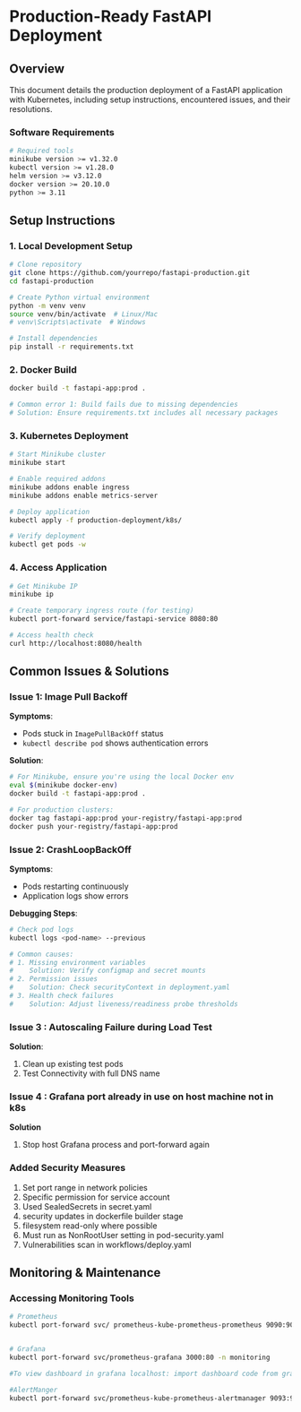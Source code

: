 # Production-Ready FastAPI Deployment

## Overview
This document details the production deployment of a FastAPI application with Kubernetes, including setup instructions, encountered issues, and their resolutions.
 

### Software Requirements
```bash
# Required tools
minikube version >= v1.32.0
kubectl version >= v1.28.0
helm version >= v3.12.0
docker version >= 20.10.0
python >= 3.11
````

## Setup Instructions

### 1. Local Development Setup

```bash
# Clone repository
git clone https://github.com/yourrepo/fastapi-production.git
cd fastapi-production

# Create Python virtual environment
python -m venv venv
source venv/bin/activate  # Linux/Mac
# venv\Scripts\activate  # Windows

# Install dependencies
pip install -r requirements.txt
```

### 2. Docker Build

```bash
docker build -t fastapi-app:prod .

# Common error 1: Build fails due to missing dependencies
# Solution: Ensure requirements.txt includes all necessary packages

```

### 3. Kubernetes Deployment

```bash
# Start Minikube cluster
minikube start 

# Enable required addons
minikube addons enable ingress
minikube addons enable metrics-server

# Deploy application
kubectl apply -f production-deployment/k8s/

# Verify deployment
kubectl get pods -w
```

### 4. Access Application

```bash
# Get Minikube IP
minikube ip

# Create temporary ingress route (for testing)
kubectl port-forward service/fastapi-service 8080:80

# Access health check
curl http://localhost:8080/health
```


## Common Issues & Solutions

### Issue 1: Image Pull Backoff

**Symptoms**:

* Pods stuck in `ImagePullBackOff` status
* `kubectl describe pod` shows authentication errors

**Solution**:

```bash
# For Minikube, ensure you're using the local Docker env
eval $(minikube docker-env)
docker build -t fastapi-app:prod .

# For production clusters:
docker tag fastapi-app:prod your-registry/fastapi-app:prod
docker push your-registry/fastapi-app:prod
```

### Issue 2: CrashLoopBackOff

**Symptoms**:

* Pods restarting continuously
* Application logs show errors

**Debugging Steps**:

```bash
# Check pod logs
kubectl logs <pod-name> --previous

# Common causes:
# 1. Missing environment variables
#    Solution: Verify configmap and secret mounts
# 2. Permission issues
#    Solution: Check securityContext in deployment.yaml
# 3. Health check failures
#    Solution: Adjust liveness/readiness probe thresholds
```

### Issue 3 : Autoscaling Failure during Load Test


**Solution**:

1. Clean up existing test pods
2. Test Connectivity with full DNS name



### Issue 4 : Grafana port already in use on host machine not in k8s

**Solution**
1. Stop host Grafana process and port-forward again



### Added Security Measures
1. Set port range in network policies
2. Specific permission for service account
3. Used SealedSecrets in secret.yaml 
4. security updates in dockerfile builder stage
5. filesystem read-only where possible 
6. Must run as NonRootUser setting in pod-security.yaml 
7. Vulnerabilities scan in workflows/deploy.yaml


## Monitoring & Maintenance

### Accessing Monitoring Tools

```bash
# Prometheus
kubectl port-forward svc/ prometheus-kube-prometheus-prometheus 9090:9090 -n monitoring


# Grafana
kubectl port-forward svc/prometheus-grafana 3000:80 -n monitoring

#To view dashboard in grafana localhost: import dashboard code from grafana-dashboard.json and set Prometheus data source to prometheus. Click Import

#AlertManger
kubectl port-forward svc/prometheus-kube-prometheus-alertmanager 9093:9093 -n monitoring

```
